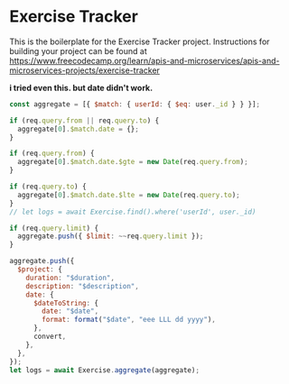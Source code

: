 # Exercise Tracker

This is the boilerplate for the Exercise Tracker project. Instructions for building your project can be found at https://www.freecodecamp.org/learn/apis-and-microservices/apis-and-microservices-projects/exercise-tracker

**i tried even this. but date didn't work.**
```js 
const aggregate = [{ $match: { userId: { $eq: user._id } } }];

if (req.query.from || req.query.to) {
  aggregate[0].$match.date = {};
}

if (req.query.from) {
  aggregate[0].$match.date.$gte = new Date(req.query.from);
}

if (req.query.to) {
  aggregate[0].$match.date.$lte = new Date(req.query.to);
}
// let logs = await Exercise.find().where('userId', user._id)

if (req.query.limit) {
  aggregate.push({ $limit: ~~req.query.limit });
}

aggregate.push({
  $project: {
    duration: "$duration",
    description: "$description",
    date: {
      $dateToString: {
        date: "$date",
        format: format("$date", "eee LLL dd yyyy"),
      },
      convert,
    },
  },
});
let logs = await Exercise.aggregate(aggregate);
```
